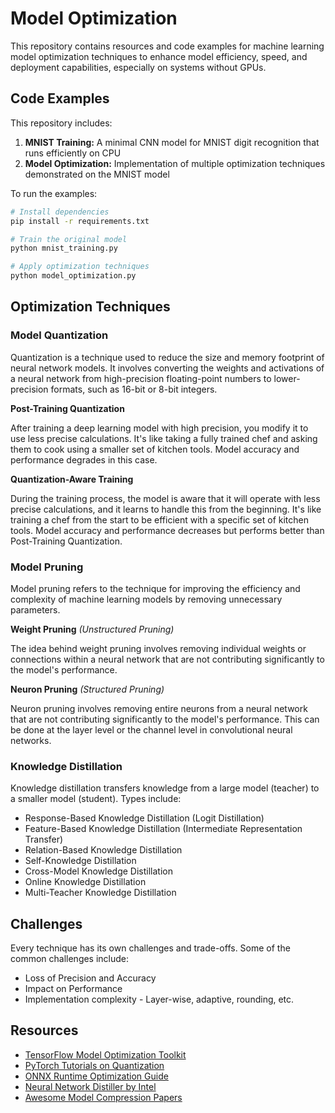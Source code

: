 # Model Optimization

This repository contains resources and code examples for machine learning model optimization techniques to enhance model efficiency, speed, and deployment capabilities, especially on systems without GPUs.

## Code Examples

This repository includes:

1. **MNIST Training:** A minimal CNN model for MNIST digit recognition that runs efficiently on CPU
2. **Model Optimization:** Implementation of multiple optimization techniques demonstrated on the MNIST model

To run the examples:

```bash
# Install dependencies
pip install -r requirements.txt

# Train the original model
python mnist_training.py

# Apply optimization techniques
python model_optimization.py
```

## Optimization Techniques

### Model Quantization

Quantization is a technique used to reduce the size and memory footprint of neural network models. It involves converting the weights and activations of a neural network from high-precision floating-point numbers to lower-precision formats, such as 16-bit or 8-bit integers.

**Post-Training Quantization**

After training a deep learning model with high precision, you modify it to use less precise calculations. It's like taking a fully trained chef and asking them to cook using a smaller set of kitchen tools. Model accuracy and performance degrades in this case.

**Quantization-Aware Training**

During the training process, the model is aware that it will operate with less precise calculations, and it learns to handle this from the beginning. It's like training a chef from the start to be efficient with a specific set of kitchen tools. Model accuracy and performance decreases but performs better than Post-Training Quantization.

### Model Pruning

Model pruning refers to the technique for improving the efficiency and complexity of machine learning models by removing unnecessary parameters. 

**Weight Pruning** *(Unstructured Pruning)*

The idea behind weight pruning involves removing individual weights or connections within a neural network that are not contributing significantly to the model's performance.

**Neuron Pruning** *(Structured Pruning)*

Neuron pruning involves removing entire neurons from a neural network that are not contributing significantly to the model's performance. This can be done at the layer level or the channel level in convolutional neural networks.

### Knowledge Distillation

Knowledge distillation transfers knowledge from a large model (teacher) to a smaller model (student). Types include:

- Response-Based Knowledge Distillation (Logit Distillation)
- Feature-Based Knowledge Distillation (Intermediate Representation Transfer)
- Relation-Based Knowledge Distillation
- Self-Knowledge Distillation
- Cross-Model Knowledge Distillation
- Online Knowledge Distillation
- Multi-Teacher Knowledge Distillation

## Challenges

Every technique has its own challenges and trade-offs. Some of the common challenges include:

- Loss of Precision and Accuracy
- Impact on Performance
- Implementation complexity - Layer-wise, adaptive, rounding, etc.

## Resources

- [TensorFlow Model Optimization Toolkit](https://www.tensorflow.org/model_optimization)
- [PyTorch Tutorials on Quantization](https://pytorch.org/docs/stable/quantization.html)
- [ONNX Runtime Optimization Guide](https://onnxruntime.ai/docs/performance/model-optimizations.html)
- [Neural Network Distiller by Intel](https://github.com/IntelLabs/distiller)
- [Awesome Model Compression Papers](https://github.com/cedrickchee/awesome-ml-model-compression)